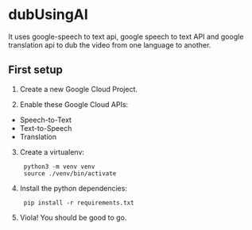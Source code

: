 # dubUsingAI

It uses google-speech to text api, google speech to text API and google translation api to dub the video from one language to another.

## First setup

1. Create a new Google Cloud Project.

2. Enable these Google Cloud APIs:

- Speech-to-Text
- Text-to-Speech
- Translation

3. Create a virtualenv:

        python3 -m venv venv
        source ./venv/bin/activate

4. Install the python dependencies:

        pip install -r requirements.txt

5. Viola! You should be good to go.
